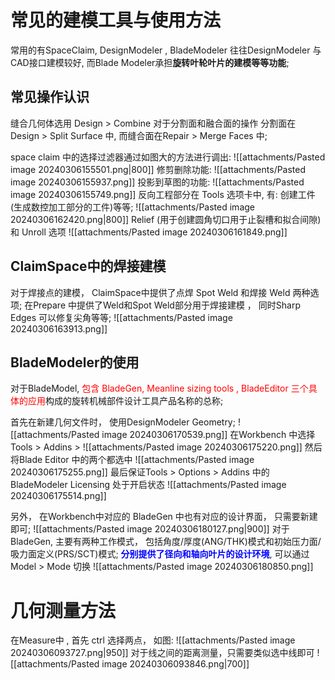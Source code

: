 # 常见的建模工具与使用方法
常用的有SpaceClaim, DesignModeler ,  BladeModeler 
往往DesignModeler 与CAD接口建模较好, 而Blade Modeler承担**旋转叶轮叶片的建模等等功能**; 

## 常见操作认识 
缝合几何体选用 Design > Combine 
对于分割面和融合面的操作
分割面在 Design >  Split Surface 中, 而缝合面在Repair > Merge Faces 中;

space claim 中的选择过滤器通过如图大的方法进行调出:
![[attachments/Pasted image 20240306155501.png|800]]
修剪删除功能:
![[attachments/Pasted image 20240306155937.png]]
投影到草图的功能:
![[attachments/Pasted image 20240306155749.png]]
反向工程部分在 Tools 选项卡中, 有:
创建工件(生成数控加工部分的工件)等等;
![[attachments/Pasted image 20240306162420.png|800]]
Relief  (用于创建圆角切口用于止裂槽和拟合间隙)和 Unroll 选项 
![[attachments/Pasted image 20240306161849.png]]


## ClaimSpace中的焊接建模
对于焊接点的建模， ClaimSpace中提供了点焊 Spot Weld 和焊接 Weld 两种选项; 
在Prepare 中提供了Weld和Spot Weld部分用于焊接建模 ， 同时Sharp Edges 可以修复尖角等等; 
![[attachments/Pasted image 20240306163913.png]]

## BladeModeler的使用
对于BladeModel, <mark style="background: transparent; color: red">包含 BladeGen, Meanline sizing tools , BladeEditor 三个具体的应用</mark>构成的旋转机械部件设计工具产品名称的总称;

首先在新建几何文件时， 使用DesignModeler Geometry; 
![[attachments/Pasted image 20240306170539.png]]
在Workbench 中选择 Tools > Addins > 
![[attachments/Pasted image 20240306175220.png]]
然后将Blade Editor 中的两个都选中
![[attachments/Pasted image 20240306175255.png]]
最后保证Tools > Options  > Addins 中的BladeModeler Licensing 处于开启状态
![[attachments/Pasted image 20240306175514.png]]

另外， 在Workbench中对应的 BladeGen 中也有对应的设计界面， 只需要新建即可; 
![[attachments/Pasted image 20240306180127.png|900]]
对于BladeGen, 主要有两种工作模式， 包括角度/厚度(ANG/THK)模式和初始压力面/吸力面定义(PRS/SCT)模式;
<b><mark style="background: transparent; color: blue">分别提供了径向和轴向叶片的设计环境</mark></b>, 可以通过Model > Mode 切换 
![[attachments/Pasted image 20240306180850.png]]

# 几何测量方法
在Measure中 ,  首先 ctrl 选择两点， 如图: 
![[attachments/Pasted image 20240306093727.png|950]]
对于线之间的距离测量，只需要类似选中线即可
![[attachments/Pasted image 20240306093846.png|700]]
